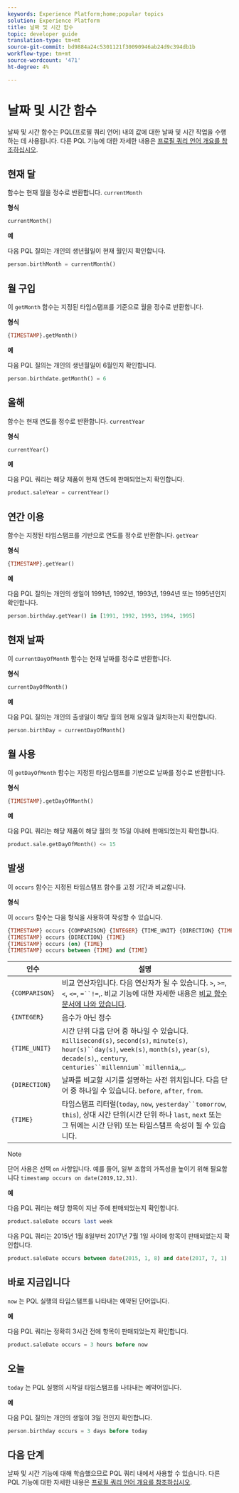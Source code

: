 ```yaml
---
keywords: Experience Platform;home;popular topics
solution: Experience Platform
title: 날짜 및 시간 함수
topic: developer guide
translation-type: tm+mt
source-git-commit: bd9884a24c5301121f30090946ab24d9c394db1b
workflow-type: tm+mt
source-wordcount: '471'
ht-degree: 4%

---
```



# 날짜 및 시간 함수

날짜 및 시간 함수는 PQL(프로필 쿼리 언어) 내의 값에 대한 날짜 및 시간 작업을 수행하는 데 사용됩니다. 다른 PQL 기능에 대한 자세한 내용은 [프로필 쿼리 언어 개요를 참조하십시오](./overview.md).

## 현재 달

함수는 현재 월을 정수로 반환합니다. `currentMonth`

**형식**

```sql
currentMonth()
```

**예**

다음 PQL 질의는 개인의 생년월일이 현재 월인지 확인합니다.

```sql
person.birthMonth = currentMonth()
```

## 월 구입

이 `getMonth` 함수는 지정된 타임스탬프를 기준으로 월을 정수로 반환합니다.

**형식**

```sql
{TIMESTAMP}.getMonth()
```

**예**

다음 PQL 질의는 개인의 생년월일이 6월인지 확인합니다.

```sql
person.birthdate.getMonth() = 6
```

## 올해

함수는 현재 연도를 정수로 반환합니다. `currentYear`

**형식**

```sql
currentYear()
```

**예**

다음 PQL 쿼리는 해당 제품이 현재 연도에 판매되었는지 확인합니다.

```sql
product.saleYear = currentYear()
```

## 연간 이용

함수는 지정된 타임스탬프를 기반으로 연도를 정수로 반환합니다. `getYear`

**형식**

```sql
{TIMESTAMP}.getYear()
```

**예**

다음 PQL 질의는 개인의 생일이 1991년, 1992년, 1993년, 1994년 또는 1995년인지 확인합니다.

```sql
person.birthday.getYear() in [1991, 1992, 1993, 1994, 1995]
```

## 현재 날짜

이 `currentDayOfMonth` 함수는 현재 날짜를 정수로 반환합니다.

**형식**

```sql
currentDayOfMonth()
```

**예**

다음 PQL 질의는 개인의 출생일이 해당 월의 현재 요일과 일치하는지 확인합니다.

```sql
person.birthDay = currentDayOfMonth()
```

## 월 사용

이 `getDayOfMonth` 함수는 지정된 타임스탬프를 기반으로 날짜를 정수로 반환합니다.

**형식**

```sql
{TIMESTAMP}.getDayOfMonth()
```

**예**

다음 PQL 쿼리는 해당 제품이 해당 월의 첫 15일 이내에 판매되었는지 확인합니다.

```sql
product.sale.getDayOfMonth() <= 15
```

## 발생

이 `occurs` 함수는 지정된 타임스탬프 함수를 고정 기간과 비교합니다.

**형식**

이 `occurs` 함수는 다음 형식을 사용하여 작성할 수 있습니다.

```sql
{TIMESTAMP} occurs {COMPARISON} {INTEGER} {TIME_UNIT} {DIRECTION} {TIME}
{TIMESTAMP} occurs {DIRECTION} {TIME}
{TIMESTAMP} occurs (on) {TIME}
{TIMESTAMP} occurs between {TIME} and {TIME}
```

| 인수 | 설명 |
| --------- | ----------- |
| `{COMPARISON}` | 비교 연산자입니다. 다음 연산자가 될 수 있습니다. `>`, `>=`, `<`, `<=`, `=``!=`,. 비교 기능에 대한 자세한 내용은 [비교 함수 문서에 나와 있습니다](./comparison-functions.md). |
| `{INTEGER}` | 음수가 아닌 정수 |
| `{TIME_UNIT}` | 시간 단위 다음 단어 중 하나일 수 있습니다. `millisecond(s)`, `second(s)`, `minute(s)`, `hour(s)``day(s)`, `week(s)`, `month(s)`, `year(s)`, `decade(s)`,, `century`, `centuries``millennium``millennia`,,,. |
| `{DIRECTION}` | 날짜를 비교할 시기를 설명하는 사전 위치입니다. 다음 단어 중 하나일 수 있습니다. `before`, `after`, `from`. |
| `{TIME}` | 타임스탬프 리터럴(`today`, `now`, `yesterday``tomorrow`, `this`), 상대 시간 단위(시간 단위 하나 `last`, `next` 또는 그 뒤에는 시간 단위) 또는 타임스탬프 속성이 될 수 있습니다. |

>[!NOTE]
>
>단어 사용은 선택 `on` 사항입니다. 예를 들어, 일부 조합의 가독성을 높이기 위해 필요합니다 `timestamp occurs on date(2019,12,31)`.

**예**

다음 PQL 쿼리는 해당 항목이 지난 주에 판매되었는지 확인합니다.

```sql
product.saleDate occurs last week
```

다음 PQL 쿼리는 2015년 1월 8일부터 2017년 7월 1일 사이에 항목이 판매되었는지 확인합니다.

```sql
product.saleDate occurs between date(2015, 1, 8) and date(2017, 7, 1)
```

## 바로 지금입니다

`now` 는 PQL 실행의 타임스탬프를 나타내는 예약된 단어입니다.

**예**

다음 PQL 쿼리는 정확히 3시간 전에 항목이 판매되었는지 확인합니다.

```sql
product.saleDate occurs = 3 hours before now
```

## 오늘

`today` 는 PQL 실행의 시작일 타임스탬프를 나타내는 예약어입니다.

**예**

다음 PQL 질의는 개인의 생일이 3일 전인지 확인합니다.

```sql
person.birthday occurs = 3 days before today
```

## 다음 단계

날짜 및 시간 기능에 대해 학습했으므로 PQL 쿼리 내에서 사용할 수 있습니다. 다른 PQL 기능에 대한 자세한 내용은 [프로필 쿼리 언어 개요를 참조하십시오](./overview.md).
